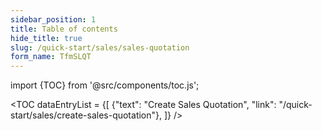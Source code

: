 ```yaml
---
sidebar_position: 1
title: Table of contents
hide_title: true  
slug: /quick-start/sales/sales-quotation
form_name: TfmSLQT
--- 
```


import {TOC} from '@src/components/toc.js';

<TOC
dataEntryList = {[
{"text": "Create Sales Quotation", "link": "/quick-start/sales/create-sales-quotation"}, 
]}
/>
